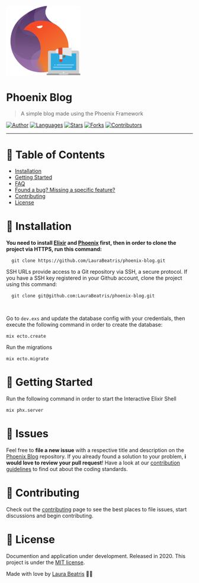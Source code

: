 <p align="left">
   <img src=".github/logo.png" width="200"/>
</p>

# Phoenix Blog

> A simple blog made using the Phoenix Framework

[![Author](https://img.shields.io/badge/author-LauraBeatris-363f5f?style=flat-square)](https://github.com/LauraBeatris)
[![Languages](https://img.shields.io/github/languages/count/LauraBeatris/phoenix-blog?color=%23363f5f&style=flat-square)](#)
[![Stars](https://img.shields.io/github/stars/LauraBeatris/phoenix-blog?color=363f5f&style=flat-square)](https://github.com/LauraBeatris/phoenix-blog/stargazers)
[![Forks](https://img.shields.io/github/forks/LauraBeatris/phoenix-blog?color=%23363f5f&style=flat-square)](https://github.com/LauraBeatris/phoenix-blog/network/members)
[![Contributors](https://img.shields.io/github/contributors/LauraBeatris/phoenix-blog?color=363f5f&style=flat-square)](https://github.com/LauraBeatris/phoenix-blog/graphs/contributors)

---

# :pushpin: Table of Contents

* [Installation](#construction_worker-installation)
* [Getting Started](#runner-getting-started)
* [FAQ](#postbox-faq)
* [Found a bug? Missing a specific feature?](#bug-issues)
* [Contributing](#tada-contributing)
* [License](#closed_book-license)

# :construction_worker: Installation

**You need to install [Elixir](https://elixir-lang.org/install.html) and [Phoenix](https://hexdocs.pm/phoenix/installation.html) first, then in order to clone the project via HTTPS, run this command:**

```
  git clone https://github.com/LauraBeatris/phoenix-blog.git
```

SSH URLs provide access to a Git repository via SSH, a secure protocol. If you have a SSH key registered in your Github account, clone the project using this command:

```
  git clone git@github.com:LauraBeatris/phoenix-blog.git
```

<br />

Go to ``dev.exs`` and update the database config with your credentials, then execute the following command in order to create the database:

```
mix ecto.create
```

Run the migrations

```
mix ecto.migrate
```

# :runner: Getting Started

Run the following command in order to start the Interactive Elixir Shell

```
mix phx.server
```

# :bug: Issues

Feel free to **file a new issue** with a respective title and description on the [Phoenix Blog](https://github.com/LauraBeatris/phoenix-blog/issues) repository. If you already found a solution to your problem, **i would love to review your pull request**! Have a look at our [contribution guidelines](https://github.com/LauraBeatris/paypal-clone/blob/master/CONTRIBUTING.md) to find out about the coding standards.

# :tada: Contributing

Check out the [contributing](https://github.com/LauraBeatris/phoenix-blog/blob/master/CONTRIBUTING.md) page to see the best places to file issues, start discussions and begin contributing.


# :closed_book: License

Documention and application under development.
Released in 2020.
This project is under the [MIT license](https://github.com/LauraBeatris/phoenix-blog/master/LICENSE).

Made with love by [Laura Beatris](https://github.com/LauraBeatris) 💜🚀
